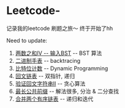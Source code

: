 # Leetcode-
记录我的leetcode 刷题之旅～ 终于开始了hh 

Need to update: 

1. [两数之和IV -- 输入BST](https://github.com/xxxcrttt/Leetcode-/blob/main/Two%20Sum/Q653.%20Two%20Sum%20IV%20--%20Input%20is%20a%20BST.md) -- BST 算法
2. [二进制手表](https://github.com/xxxcrttt/Leetcode-/blob/main/Bit/Q401.%20Binary%20Watch.md) -- backtracing 
3. [比特位计数](https://github.com/xxxcrttt/Leetcode-/blob/main/Dynamic/Q338.%20Counting%20Bits.md) -- Dynamic Programming 
4. [回文链表](https://github.com/xxxcrttt/Leetcode-/blob/main/Linked%20List/Q234.%20palindrom%20linked%20list.md) -- 双指针, 递归
5. [验证回文字符串II](https://github.com/xxxcrttt/Leetcode-/blob/main/Greedy/Q680.%20valid-palindrome-ii.md) -- 贪心算法
6. [最长公共前缀](https://github.com/xxxcrttt/Leetcode-/blob/main/String/Q14.%20longest-common-prefix.md) -- 解法很多, 分治 & 二分查找
7. [合并两个有序链表](https://github.com/xxxcrttt/Leetcode-/edit/main/Linked%20List/Q21.%20merge-two-sorted-lists.md) -- 递归和迭代
